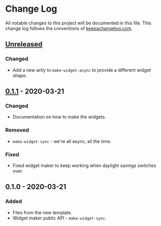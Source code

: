 # Change Log
All notable changes to this project will be documented in this file. This change log follows the conventions of [keepachangelog.com](http://keepachangelog.com/).

## [Unreleased]
### Changed
- Add a new arity to `make-widget-async` to provide a different widget shape.

## [0.1.1] - 2020-03-21
### Changed
- Documentation on how to make the widgets.

### Removed
- `make-widget-sync` - we're all async, all the time.

### Fixed
- Fixed widget maker to keep working when daylight savings switches over.

## 0.1.0 - 2020-03-21
### Added
- Files from the new template.
- Widget maker public API - `make-widget-sync`.

[Unreleased]: https://github.com/your-name/clojure_restapi/compare/0.1.1...HEAD
[0.1.1]: https://github.com/your-name/clojure_restapi/compare/0.1.0...0.1.1
